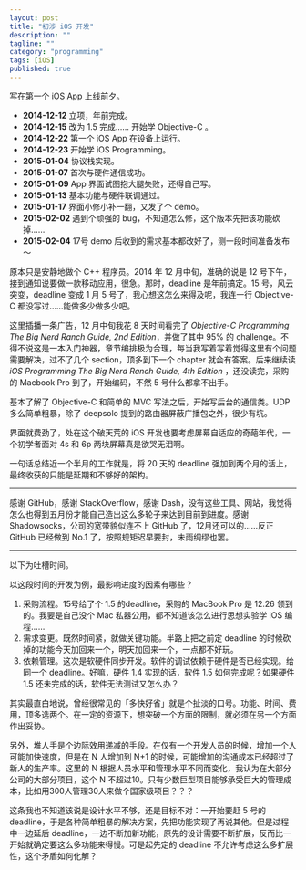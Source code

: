 ```yaml
---
layout: post
title: "初涉 iOS 开发"
description: ""
tagline: ""
category: "programming"
tags: [iOS]
published: true
---
```


写在第一个 iOS App 上线前夕。

* **2014-12-12** 立项，年前完成。
* **2014-12-15** 改为 1.5 完成…… 开始学 Objective-C 。
* **2014-12-22** 第一个 iOS App 在设备上运行。
* **2014-12-23** 开始学 iOS Programming。
* **2015-01-04** 协议栈实现。
* **2015-01-07** 首次与硬件通信成功。
* **2015-01-09** App 界面试图抱大腿失败，还得自己写。
* **2015-01-13** 基本功能与硬件联调通过。
* **2015-01-17** 界面小修小补一翻，又发了个 demo。
* **2015-02-02** 遇到个顽强的 bug，不知道怎么修，这个版本先把该功能砍掉……
* **2015-02-04** 17号 demo 后收到的需求基本都改好了，测一段时间准备发布～

原本只是安静地做个 C++ 程序员。2014 年 12 月中旬，准确的说是 12 号下午，接到通知说要做一款移动应用，很急。那时，deadline 是年前搞定。15 号，风云突变，deadline 变成 1 月 5 号了，我心想这怎么来得及呢，我连一行 Objective-C 都没写过……能做多少做多少吧。

这里插播一条广告，12 月中旬我花 8 天时间看完了 *Objective-C Programming The Big Nerd Ranch Guide, 2nd Edition*，并做了其中 95% 的 challenge。不得不说这是一本入门神器，章节编排极为合理，每当我写着写着觉得这里有个问题需要解决，过不了几个 section，顶多到下一个 chapter 就会有答案。后来继续读 *iOS Programming The Big Nerd Ranch Guide, 4th Edition* ，还没读完，采购的 Macbook Pro 到了，开始编码，不然 5 号什么都拿不出手。

基本了解了 Objective-C 和简单的 MVC 写法之后，开始写后台的通信类。UDP 多么简单粗暴，除了 deepsolo 提到的路由器屏蔽广播包之外，很少有坑。

界面就费劲了，处在这个破天荒的 iOS 开发也要考虑屏幕自适应的奇葩年代，一个初学者面对 4s 和 6p 两块屏幕真是欲哭无泪啊。

一句话总结近一个半月的工作就是，将 20 天的 deadline 强加到两个月的活上，最终收获的只能是延期和不够好的架构。

---

感谢 GitHub，感谢 StackOverflow，感谢 Dash，没有这些工具、网站，我觉得怎么也得到五月份才能自己造出这么多轮子来达到目前到进度。感谢 Shadowsocks，公司的宽带貌似连不上 GitHub 了，12月还可以的……反正 GitHub 已经做到 No.1 了，按照规矩迟早要封，未雨绸缪也罢。

---

以下为吐槽时间。

以这段时间的开发为例，最影响进度的因素有哪些？

1. 采购流程。15号给了个 1.5 的deadline，采购的 MacBook Pro 是 12.26 领到的。我要是自己没个 Mac 私器公用，都不知道该怎么进行思想实验学 iOS 编程……
2. 需求变更。既然时间紧，就做关键功能。半路上把之前定 deadline 的时候砍掉的功能今天加回来一个，明天加回来一个，一点都不好玩。
3. 依赖管理。这次是软硬件同步开发。软件的调试依赖于硬件是否已经实现。给同一个 deadline。好嘛，硬件 1.4 实现的话，软件 1.5 如何完成呢？如果硬件 1.5 还未完成的话，软件无法测试又怎么办？

其实最直白地说，曾经很常见的「多快好省」就是个扯淡的口号。功能、时间、费用，顶多选两个。在一定的资源下，想突破一个方面的限制，就必须在另一个方面作出妥协。

另外，堆人手是个边际效用递减的手段。在仅有一个开发人员的时候，增加一个人可能加快速度，但是在 N 人增加到 N+1 的时候，可能增加的沟通成本已经超过了新人的生产率。这里的 N 根据人员水平和管理水平不同而变化，我认为在大部分公司的大部分项目，这个 N 不超过10。只有少数巨型项目能够承受巨大的管理成本，比如用300人管理30人来做个国家级项目？？？

这条我也不知道该说是设计水平不够，还是目标不对：一开始要赶 5 号的 deadline，于是各种简单粗暴的解决方案，先把功能实现了再说其他。但是过程中一边延后 deadline，一边不断加新功能，原先的设计需要不断扩展，反而比一开始就确定要这么多功能来得慢。可是起先定的 deadline 不允许考虑这么多扩展性，这个矛盾如何化解？
